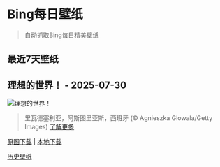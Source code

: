 # Bing每日壁纸

> 自动抓取Bing每日精美壁纸

## 最近7天壁纸

## 理想的世界！ - 2025-07-30
![理想的世界！](https://cn.bing.com/th?id=OHR.RibadesellaSummer_ZH-CN4852547359_UHD.jpg&rf=LaDigue_UHD.jpg&pid=hp&w=3840&h=2160&rs=1&c=4)

> 里瓦德塞利亚，阿斯图里亚斯，西班牙 (© Agnieszka Glowala/Getty Images)
> [了解更多](https://www.bing.com/search?q=%E9%87%8C%E7%93%A6%E5%BE%B7%E5%A1%9E%E5%88%A9%E4%BA%9A&form=hpcapt&mkt=zh-cn)

[原图下载](https://cn.bing.com/th?id=OHR.RibadesellaSummer_ZH-CN4852547359_UHD.jpg&rf=LaDigue_UHD.jpg&pid=hp&w=3840&h=2160&rs=1&c=4) | [本地下载](images/2025/07/2025-07-30.jpg)



[历史壁纸](images/)

